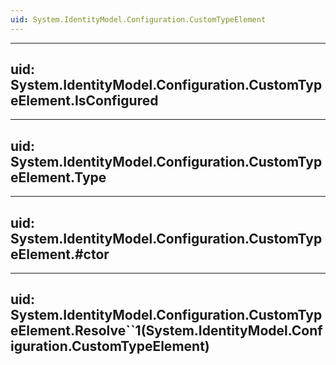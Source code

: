 ```yaml
---
uid: System.IdentityModel.Configuration.CustomTypeElement
---
```


---
uid: System.IdentityModel.Configuration.CustomTypeElement.IsConfigured
---

---
uid: System.IdentityModel.Configuration.CustomTypeElement.Type
---

---
uid: System.IdentityModel.Configuration.CustomTypeElement.#ctor
---

---
uid: System.IdentityModel.Configuration.CustomTypeElement.Resolve``1(System.IdentityModel.Configuration.CustomTypeElement)
---
